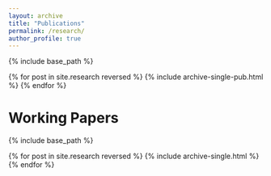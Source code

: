 ```yaml
---
layout: archive
title: "Publications"
permalink: /research/
author_profile: true
---
```



{% include base_path %}

{% for post in site.research reversed %}
  {% include archive-single-pub.html %}
{% endfor %}

<h1> Working Papers </h1>

{% include base_path %}

{% for post in site.research reversed %}
  {% include archive-single.html %}
{% endfor %}
